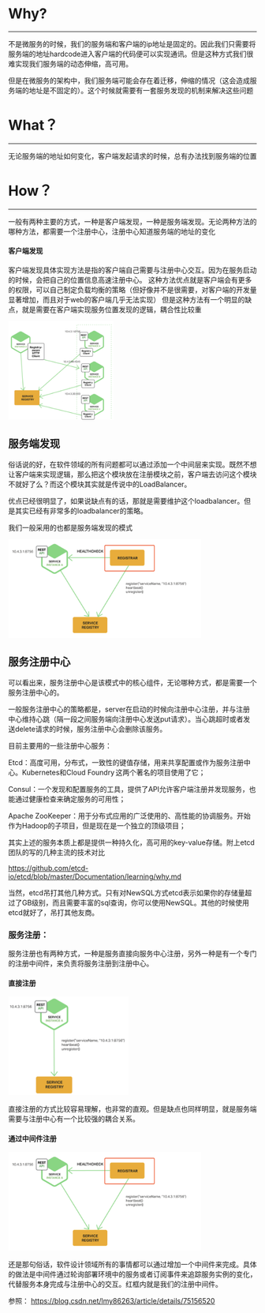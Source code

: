 # Why? 
---
不是微服务的时候，我们的服务端和客户端的ip地址是固定的。因此我们只需要将服务端的地址hardcode进入客户端的代码便可以实现通讯。但是这种方式我们很难实现我们服务端的动态伸缩，高可用。 

但是在微服务的架构中，我们服务端可能会存在着迁移，伸缩的情况（这会造成服务端的地址是不固定的）。这个时候就需要有一套服务发现的机制来解决这些问题 

# What？ 
---
无论服务端的地址如何变化，客户端发起请求的时候，总有办法找到服务端的位置 

# How？ 
---
一般有两种主要的方式，一种是客户端发现，一种是服务端发现。无论两种方法的哪种方法，都需要一个注册中心，注册中心知道服务端的地址的变化 

#### 客户端发现 
客户端发现具体实现方法是指的客户端自己需要与注册中心交互。因为在服务启动的时候，会把自己的位置信息高速注册中心。 
这种方法优点就是客户端会有更多的权限，可以自己制定负载均衡的策略（但好像并不是很需要，对客户端的开发量显著增加，而且对于web的客户端几乎无法实现） 
但是这种方法有一个明显的缺点，就是需要在客户端实现服务位置发现的逻辑，耦合性比较重 

<img src="./picture/service_discovery/client_discovery.png" height="200px">

## 服务端发现 
俗话说的好，在软件领域的所有问题都可以通过添加一个中间层来实现。既然不想让客户端来实现逻辑，那么把这个模块放在注册模块之前，客户端去访问这个模块不就好了么？而这个模块其实就是传说中的LoadBalancer。 

优点已经很明显了，如果说缺点有的话，那就是需要维护这个loadbalancer。但是其实已经有非常多的loadbalancer的策略。 

我们一般采用的也都是服务端发现的模式 

<img src="./picture/service_discovery/middleware_register.png" height="200px">

## 服务注册中心 
可以看出来，服务注册中心是该模式中的核心组件，无论哪种方式，都是需要一个服务注册中心的。 

一般服务注册中心的策略都是，server在启动的时候向注册中心注册，并与注册中心维持心跳（隔一段之间服务端向注册中心发送put请求）。当心跳超时或者发送delete请求的时候，服务注册中心会删除该服务。 

目前主要用的一些注册中心服务： 

Etcd：高度可用，分布式，一致性的键值存储，用来共享配置或作为服务注册中心。Kubernetes和Cloud Foundry 这两个著名的项目使用了它； 

Consul：一个发现和配置服务的工具，提供了API允许客户端注册并发现服务，也能通过健康检查来确定服务的可用性； 

Apache ZooKeeper：用于分布式应用的广泛使用的、高性能的协调服务。开始作为Hadoop的子项目，但是现在是一个独立的顶级项目； 

其实上述的服务本质上都是提供一种持久化，高可用的key-value存储。附上etcd团队的写的几种主流的技术对比 

https://github.com/etcd-io/etcd/blob/master/Documentation/learning/why.md 

当然，etcd吊打其他几种方式。只有对NewSQL方式etcd表示如果你的存储量超过了GB级别，而且需要丰富的sql查询，你可以使用NewSQL。其他的时候使用etcd就好了，吊打其他友商。 

 

 

### 服务注册：   
服务注册也有两种方式，一种是服务直接向服务中心注册，另外一种是有一个专门的注册中间件，来负责将服务注册到注册中心。 
#### 直接注册 
<img src="./picture/service_discovery/direct_register.png"  height="200px">

直接注册的方式比较容易理解，也非常的直观。但是缺点也同样明显，就是服务端需要与注册中心有一个比较强的耦合关系。 

#### 通过中间件注册 
<img src="./picture/service_discovery/middleware_register.png" height="200px">

还是那句俗话，软件设计领域所有的事情都可以通过增加一个中间件来完成。具体的做法是中间件通过轮询部署环境中的服务或者订阅事件来追踪服务实例的变化，代替服务本身完成与注册中心的交互。红框内就是我们的注册中间件。 

参照： https://blog.csdn.net/lmy86263/article/details/75156520 